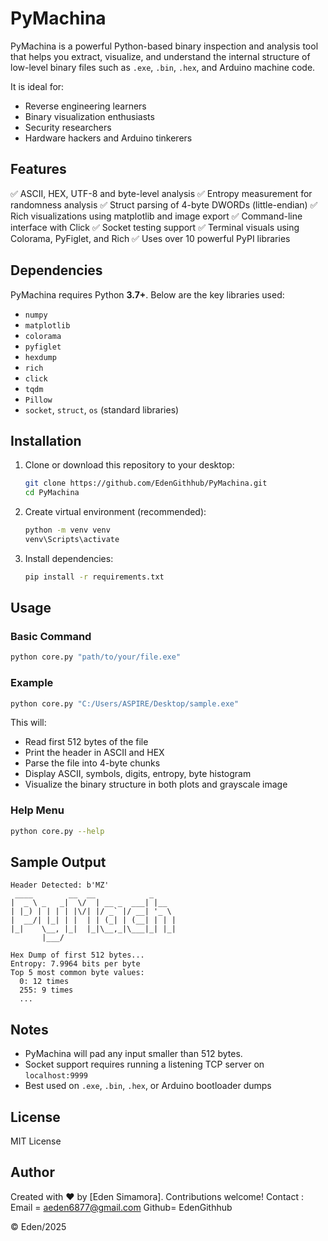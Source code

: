 # PyMachina

PyMachina is a powerful Python-based binary inspection and analysis tool that helps you extract, visualize, and understand the internal structure of low-level binary files such as `.exe`, `.bin`, `.hex`, and Arduino machine code.

It is ideal for:

* Reverse engineering learners
* Binary visualization enthusiasts
* Security researchers
* Hardware hackers and Arduino tinkerers

## Features

✅ ASCII, HEX, UTF-8 and byte-level analysis
✅ Entropy measurement for randomness analysis
✅ Struct parsing of 4-byte DWORDs (little-endian)
✅ Rich visualizations using matplotlib and image export
✅ Command-line interface with Click
✅ Socket testing support
✅ Terminal visuals using Colorama, PyFiglet, and Rich
✅ Uses over 10 powerful PyPI libraries

## Dependencies

PyMachina requires Python **3.7+**. Below are the key libraries used:

* `numpy`
* `matplotlib`
* `colorama`
* `pyfiglet`
* `hexdump`
* `rich`
* `click`
* `tqdm`
* `Pillow`
* `socket`, `struct`, `os` (standard libraries)

## Installation

1. Clone or download this repository to your desktop:

   ```bash
   git clone https://github.com/EdenGithhub/PyMachina.git
   cd PyMachina
   ```

2. Create virtual environment (recommended):

   ```bash
   python -m venv venv
   venv\Scripts\activate
   ```

3. Install dependencies:

   ```bash
   pip install -r requirements.txt
   ```

## Usage

### Basic Command

```bash
python core.py "path/to/your/file.exe"
```

### Example

```bash
python core.py "C:/Users/ASPIRE/Desktop/sample.exe"
```

This will:

* Read first 512 bytes of the file
* Print the header in ASCII and HEX
* Parse the file into 4-byte chunks
* Display ASCII, symbols, digits, entropy, byte histogram
* Visualize the binary structure in both plots and grayscale image

### Help Menu

```bash
python core.py --help
```

## Sample Output

```
Header Detected: b'MZ'
 ____        __  __            _
|  _ \ _   _|  \/  | __ _  ___| |__
| |_) | | | | |\/| |/ _` |/ __| '_ \
|  __/| |_| | |  | | (_| | (__| | | |
|_|    \__, |_|  |_|\__,_|\___|_| |_|
       |___/

Hex Dump of first 512 bytes...
Entropy: 7.9964 bits per byte
Top 5 most common byte values:
  0: 12 times
  255: 9 times
  ...
```

## Notes

* PyMachina will pad any input smaller than 512 bytes.
* Socket support requires running a listening TCP server on `localhost:9999`
* Best used on `.exe`, `.bin`, `.hex`, or Arduino bootloader dumps

## License

MIT License

## Author

Created with ❤️ by [Eden Simamora]. Contributions welcome!
Contact :
    Email = aeden6877@gmail.com
    Github= EdenGithhub

© Eden/2025
